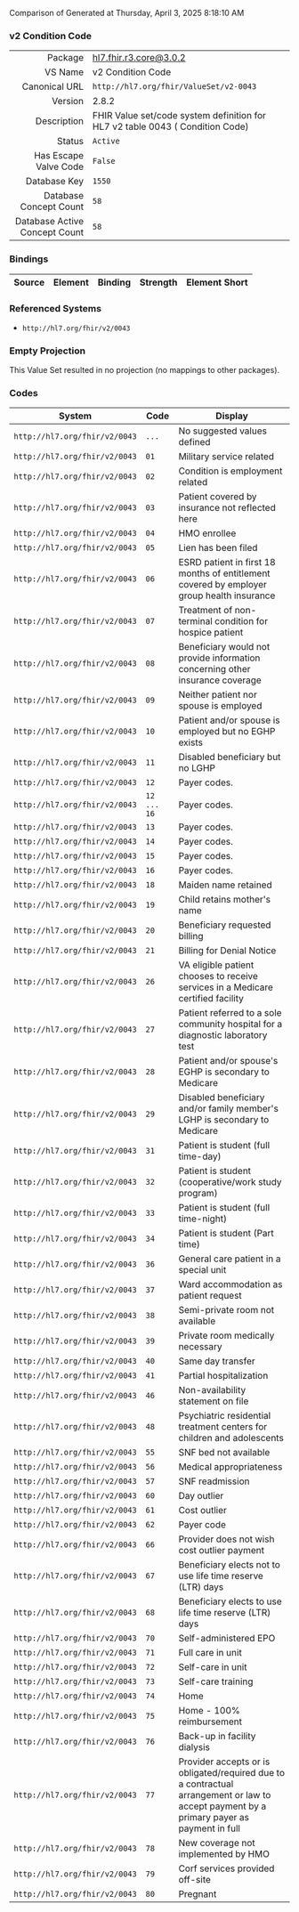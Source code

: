 Comparison of 
Generated at Thursday, April 3, 2025 8:18:10 AM

### v2 Condition Code

|      |     |
| ---: | --- |
| Package | hl7.fhir.r3.core@3.0.2 |
| VS Name | v2 Condition Code |
| Canonical URL | `http://hl7.org/fhir/ValueSet/v2-0043` |
| Version | 2.8.2 |
| Description | FHIR Value set/code system definition for HL7 v2 table 0043 ( Condition Code) |
| Status | `Active` |
| Has Escape Valve Code | `False` |
| Database Key | `1550` |
| Database Concept Count | `58` |
| Database Active Concept Count | `58` |
### Bindings

| Source | Element | Binding | Strength | Element Short |
| ------ | ------- | ------- | -------- | ------------- |

### Referenced Systems

* `http://hl7.org/fhir/v2/0043`
### Empty Projection

This Value Set resulted in no projection (no mappings to other packages).

### Codes

| System | Code | Display |
| ------ | ---- | ------- |
| `http://hl7.org/fhir/v2/0043` | `...` | No suggested values defined |
| `http://hl7.org/fhir/v2/0043` | `01` | Military service related |
| `http://hl7.org/fhir/v2/0043` | `02` | Condition is employment related |
| `http://hl7.org/fhir/v2/0043` | `03` | Patient covered by insurance not reflected here |
| `http://hl7.org/fhir/v2/0043` | `04` | HMO enrollee |
| `http://hl7.org/fhir/v2/0043` | `05` | Lien has been filed |
| `http://hl7.org/fhir/v2/0043` | `06` | ESRD patient in first 18 months of entitlement covered by employer group health insurance |
| `http://hl7.org/fhir/v2/0043` | `07` | Treatment of non-terminal condition for hospice patient |
| `http://hl7.org/fhir/v2/0043` | `08` | Beneficiary would not provide information concerning other insurance coverage |
| `http://hl7.org/fhir/v2/0043` | `09` | Neither patient nor spouse is employed |
| `http://hl7.org/fhir/v2/0043` | `10` | Patient and/or spouse is employed but no EGHP exists |
| `http://hl7.org/fhir/v2/0043` | `11` | Disabled beneficiary but no LGHP |
| `http://hl7.org/fhir/v2/0043` | `12` | Payer codes. |
| `http://hl7.org/fhir/v2/0043` | `12 ... 16` | Payer codes. |
| `http://hl7.org/fhir/v2/0043` | `13` | Payer codes. |
| `http://hl7.org/fhir/v2/0043` | `14` | Payer codes. |
| `http://hl7.org/fhir/v2/0043` | `15` | Payer codes. |
| `http://hl7.org/fhir/v2/0043` | `16` | Payer codes. |
| `http://hl7.org/fhir/v2/0043` | `18` | Maiden name retained |
| `http://hl7.org/fhir/v2/0043` | `19` | Child retains mother's name |
| `http://hl7.org/fhir/v2/0043` | `20` | Beneficiary requested billing |
| `http://hl7.org/fhir/v2/0043` | `21` | Billing for Denial Notice |
| `http://hl7.org/fhir/v2/0043` | `26` | VA eligible patient chooses to receive services in a Medicare certified facility |
| `http://hl7.org/fhir/v2/0043` | `27` | Patient referred to a sole community hospital for a diagnostic laboratory test |
| `http://hl7.org/fhir/v2/0043` | `28` | Patient and/or spouse's EGHP is secondary to Medicare |
| `http://hl7.org/fhir/v2/0043` | `29` | Disabled beneficiary and/or family member's LGHP is secondary to Medicare |
| `http://hl7.org/fhir/v2/0043` | `31` | Patient is student (full time-day) |
| `http://hl7.org/fhir/v2/0043` | `32` | Patient is student (cooperative/work study program) |
| `http://hl7.org/fhir/v2/0043` | `33` | Patient is student (full time-night) |
| `http://hl7.org/fhir/v2/0043` | `34` | Patient is student (Part time) |
| `http://hl7.org/fhir/v2/0043` | `36` | General care patient in a special unit |
| `http://hl7.org/fhir/v2/0043` | `37` | Ward accommodation as patient request |
| `http://hl7.org/fhir/v2/0043` | `38` | Semi-private room not available |
| `http://hl7.org/fhir/v2/0043` | `39` | Private room medically necessary |
| `http://hl7.org/fhir/v2/0043` | `40` | Same day transfer |
| `http://hl7.org/fhir/v2/0043` | `41` | Partial hospitalization |
| `http://hl7.org/fhir/v2/0043` | `46` | Non-availability statement on file |
| `http://hl7.org/fhir/v2/0043` | `48` | Psychiatric residential treatment centers for children and adolescents |
| `http://hl7.org/fhir/v2/0043` | `55` | SNF bed not available |
| `http://hl7.org/fhir/v2/0043` | `56` | Medical appropriateness |
| `http://hl7.org/fhir/v2/0043` | `57` | SNF readmission |
| `http://hl7.org/fhir/v2/0043` | `60` | Day outlier |
| `http://hl7.org/fhir/v2/0043` | `61` | Cost outlier |
| `http://hl7.org/fhir/v2/0043` | `62` | Payer code |
| `http://hl7.org/fhir/v2/0043` | `66` | Provider does not wish cost outlier payment |
| `http://hl7.org/fhir/v2/0043` | `67` | Beneficiary elects not to use life time reserve (LTR) days |
| `http://hl7.org/fhir/v2/0043` | `68` | Beneficiary elects to use life time reserve (LTR) days |
| `http://hl7.org/fhir/v2/0043` | `70` | Self-administered EPO |
| `http://hl7.org/fhir/v2/0043` | `71` | Full care in unit |
| `http://hl7.org/fhir/v2/0043` | `72` | Self-care in unit |
| `http://hl7.org/fhir/v2/0043` | `73` | Self-care training |
| `http://hl7.org/fhir/v2/0043` | `74` | Home |
| `http://hl7.org/fhir/v2/0043` | `75` | Home - 100% reimbursement |
| `http://hl7.org/fhir/v2/0043` | `76` | Back-up in facility dialysis |
| `http://hl7.org/fhir/v2/0043` | `77` | Provider accepts or is obligated/required due to a contractual arrangement or law to accept payment by a primary payer as payment in full |
| `http://hl7.org/fhir/v2/0043` | `78` | New coverage not implemented by HMO |
| `http://hl7.org/fhir/v2/0043` | `79` | Corf services provided off-site |
| `http://hl7.org/fhir/v2/0043` | `80` | Pregnant |
